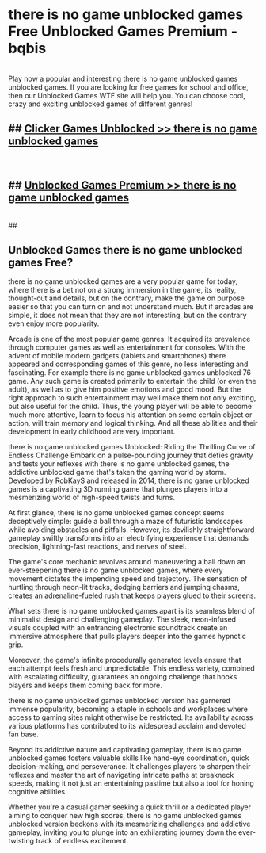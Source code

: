 # there is no game unblocked games  Free Unblocked Games Premium - bqbis <br>
<br>
Play now a popular and interesting there is no game unblocked games unblocked games. If you are looking for free games for school and office, then our Unblocked Games WTF site will help you. You can choose cool, crazy and exciting unblocked games of different genres!


## ##  [Clicker Games Unblocked >> there is no game unblocked games](http://freeplayer.one?title=there_is_no_game_unblocked_games&ref=UGames)
  <br>

##  ## [Unblocked Games Premium >> there is no game unblocked games](http://freeplayer.one?title=there_is_no_game_unblocked_games&ref=UGames)
  <br>
  ##



## Unblocked Games there is no game unblocked games Free?

there is no game unblocked games are a very popular game for today, where there is a bet not on a strong immersion in the game, its reality, thought-out and details, but on the contrary, make the game on purpose easier so that you can turn on and not understand much. But if arcades are simple, it does not mean that they are not interesting, but on the contrary even enjoy more popularity.

Arcade is one of the most popular game genres. It acquired its prevalence through computer games as well as entertainment for consoles. With the advent of mobile modern gadgets (tablets and smartphones) there appeared and corresponding games of this genre, no less interesting and fascinating. For example there is no game unblocked games unblocked 76 game. Any such game is created primarily to entertain the child (or even the adult), as well as to give him positive emotions and good mood. But the right approach to such entertainment may well make them not only exciting, but also useful for the child. Thus, the young player will be able to become much more attentive, learn to focus his attention on some certain object or action, will train memory and logical thinking. And all these abilities and their development in early childhood are very important.

there is no game unblocked games Unblocked: Riding the Thrilling Curve of Endless Challenge
Embark on a pulse-pounding journey that defies gravity and tests your reflexes with there is no game unblocked games, the addictive unblocked game that's taken the gaming world by storm. Developed by RobKayS and released in 2014, there is no game unblocked games is a captivating 3D running game that plunges players into a mesmerizing world of high-speed twists and turns.

At first glance, there is no game unblocked games concept seems deceptively simple: guide a ball through a maze of futuristic landscapes while avoiding obstacles and pitfalls. However, its devilishly straightforward gameplay swiftly transforms into an electrifying experience that demands precision, lightning-fast reactions, and nerves of steel.

The game's core mechanic revolves around maneuvering a ball down an ever-steepening there is no game unblocked games, where every movement dictates the impending speed and trajectory. The sensation of hurtling through neon-lit tracks, dodging barriers and jumping chasms, creates an adrenaline-fueled rush that keeps players glued to their screens.

What sets there is no game unblocked games apart is its seamless blend of minimalist design and challenging gameplay. The sleek, neon-infused visuals coupled with an entrancing electronic soundtrack create an immersive atmosphere that pulls players deeper into the games hypnotic grip.

Moreover, the game's infinite procedurally generated levels ensure that each attempt feels fresh and unpredictable. This endless variety, combined with escalating difficulty, guarantees an ongoing challenge that hooks players and keeps them coming back for more.

there is no game unblocked games unblocked version has garnered immense popularity, becoming a staple in schools and workplaces where access to gaming sites might otherwise be restricted. Its availability across various platforms has contributed to its widespread acclaim and devoted fan base.

Beyond its addictive nature and captivating gameplay, there is no game unblocked games fosters valuable skills like hand-eye coordination, quick decision-making, and perseverance. It challenges players to sharpen their reflexes and master the art of navigating intricate paths at breakneck speeds, making it not just an entertaining pastime but also a tool for honing cognitive abilities.

Whether you're a casual gamer seeking a quick thrill or a dedicated player aiming to conquer new high scores, there is no game unblocked games unblocked version beckons with its mesmerizing challenges and addictive gameplay, inviting you to plunge into an exhilarating journey down the ever-twisting track of endless excitement.